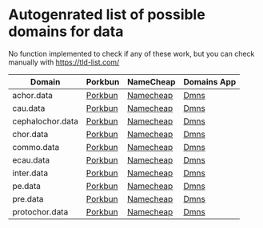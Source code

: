 # Autogenrated list of possible domains for data

No function implemented to check if any of these work, but you can check manually with https://tld-list.com/

| Domain | Porkbun | NameCheap | Domains App |
|---|---|---|---|
| achor.data | [Porkbun](https://porkbun.com/checkout/search?prb=e814663da1&tlds=&idnLanguage=&search=search&q=achor.data) | [Namecheap](https://www.namecheap.com/domains/registration/results/?domain=achor.data) | [Dmns](https://dmns.app/domains?q=achor.data) |
| cau.data | [Porkbun](https://porkbun.com/checkout/search?prb=e814663da1&tlds=&idnLanguage=&search=search&q=cau.data) | [Namecheap](https://www.namecheap.com/domains/registration/results/?domain=cau.data) | [Dmns](https://dmns.app/domains?q=cau.data) |
| cephalochor.data | [Porkbun](https://porkbun.com/checkout/search?prb=e814663da1&tlds=&idnLanguage=&search=search&q=cephalochor.data) | [Namecheap](https://www.namecheap.com/domains/registration/results/?domain=cephalochor.data) | [Dmns](https://dmns.app/domains?q=cephalochor.data) |
| chor.data | [Porkbun](https://porkbun.com/checkout/search?prb=e814663da1&tlds=&idnLanguage=&search=search&q=chor.data) | [Namecheap](https://www.namecheap.com/domains/registration/results/?domain=chor.data) | [Dmns](https://dmns.app/domains?q=chor.data) |
| commo.data | [Porkbun](https://porkbun.com/checkout/search?prb=e814663da1&tlds=&idnLanguage=&search=search&q=commo.data) | [Namecheap](https://www.namecheap.com/domains/registration/results/?domain=commo.data) | [Dmns](https://dmns.app/domains?q=commo.data) |
| ecau.data | [Porkbun](https://porkbun.com/checkout/search?prb=e814663da1&tlds=&idnLanguage=&search=search&q=ecau.data) | [Namecheap](https://www.namecheap.com/domains/registration/results/?domain=ecau.data) | [Dmns](https://dmns.app/domains?q=ecau.data) |
| inter.data | [Porkbun](https://porkbun.com/checkout/search?prb=e814663da1&tlds=&idnLanguage=&search=search&q=inter.data) | [Namecheap](https://www.namecheap.com/domains/registration/results/?domain=inter.data) | [Dmns](https://dmns.app/domains?q=inter.data) |
| pe.data | [Porkbun](https://porkbun.com/checkout/search?prb=e814663da1&tlds=&idnLanguage=&search=search&q=pe.data) | [Namecheap](https://www.namecheap.com/domains/registration/results/?domain=pe.data) | [Dmns](https://dmns.app/domains?q=pe.data) |
| pre.data | [Porkbun](https://porkbun.com/checkout/search?prb=e814663da1&tlds=&idnLanguage=&search=search&q=pre.data) | [Namecheap](https://www.namecheap.com/domains/registration/results/?domain=pre.data) | [Dmns](https://dmns.app/domains?q=pre.data) |
| protochor.data | [Porkbun](https://porkbun.com/checkout/search?prb=e814663da1&tlds=&idnLanguage=&search=search&q=protochor.data) | [Namecheap](https://www.namecheap.com/domains/registration/results/?domain=protochor.data) | [Dmns](https://dmns.app/domains?q=protochor.data) |
